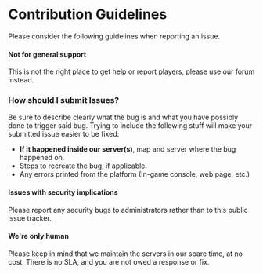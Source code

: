 # Contribution Guidelines

Please consider the following guidelines when reporting an issue.

#### Not for general support
This is not the right place to get help or report players, please use our [forum](https://forum.redsun.tf/) instead.

### How should I submit Issues?
Be sure to describe clearly what the bug is and what you have possibly done to trigger said bug. Trying to include the following stuff will make your submitted issue easier to be fixed:
* **If it happened inside our server(s)**, map and server where the bug happened on.
* Steps to recreate the bug, if applicable.
* Any errors printed from the platform (In-game console, web page, etc.)

#### Issues with security implications
Please report any security bugs to administrators rather than to this public issue tracker.

#### We're only human
Please keep in mind that we maintain the servers in our spare time, at no cost. There is no SLA, and you are not owed a response or fix.

